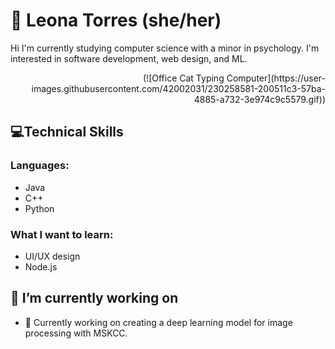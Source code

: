 # 🦦 Leona Torres (she/her)

<p align = "left">
 Hi I'm currently studying computer science with a minor in psychology. I'm interested in software development, web design, and ML. 
 </p>


<p align = "right">
(![Office Cat Typing Computer](https://user-images.githubusercontent.com/42002031/230258581-200511c3-57ba-4885-a732-3e974c9c5579.gif))
 </p>

## 💻Technical Skills
### Languages:
* Java
* C++
* Python

### What I want to learn:
* UI/UX design
* Node.js


## 🔭 I’m currently working on 
- 🌱 Currently working on creating a deep learning model for image processing with MSKCC. 


 
